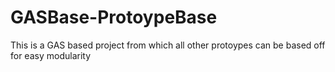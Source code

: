 # GASBase-ProtoypeBase
This is a GAS based project from which all other protoypes can be based off for easy modularity 
